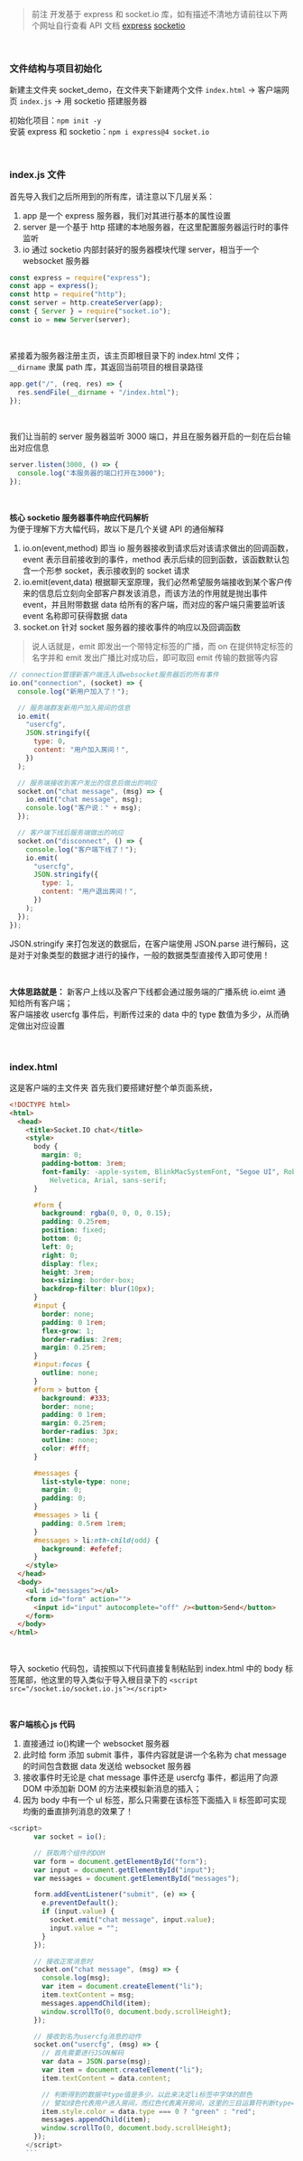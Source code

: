 > 前注
> 开发基于 express 和 socket.io 库，如有描述不清地方请前往以下两个网址自行查看 API 文档
> [express](https://www.expressjs.com.cn/) [socketio](https://socket.io/get-started/)

<br>

### 文件结构与项目初始化

新建主文件夹 socket_demo，在文件夹下新建两个文件
`index.html` -> 客户端网页
`index.js` -> 用 socketio 搭建服务器

初始化项目：`npm init -y`  
安装 express 和 socketio：`npm i express@4 socket.io`

<br>

### index.js 文件

首先导入我们之后所用到的所有库，请注意以下几层关系：

1. app 是一个 express 服务器，我们对其进行基本的属性设置
2. server 是一个基于 http 搭建的本地服务器，在这里配置服务器运行时的事件监听
3. io 通过 socketio 内部封装好的服务器模块代理 server，相当于一个 websocket 服务器

```js
const express = require("express");
const app = express();
const http = require("http");
const server = http.createServer(app);
const { Server } = require("socket.io");
const io = new Server(server);
```

<br>

紧接着为服务器注册主页，该主页即根目录下的 index.html 文件；  
`__dirname` 隶属 path 库，其返回当前项目的根目录路径

```js
app.get("/", (req, res) => {
  res.sendFile(__dirname + "/index.html");
});
```

<br>

我们让当前的 server 服务器监听 3000 端口，并且在服务器开启的一刻在后台输出对应信息

```js
server.listen(3000, () => {
  console.log("本服务器的端口打开在3000");
});
```

<br>

**核心 socketio 服务器事件响应代码解析**  
为便于理解下方大幅代码，故以下是几个关键 API 的通俗解释

1. io.on(event,method) 即当 io 服务器接收到请求后对该请求做出的回调函数，event 表示目前接收到的事件，method 表示后续的回到函数，该函数默认包含一个形参 socket，表示接收到的 socket 请求
2. io.emit(event,data) 根据聊天室原理，我们必然希望服务端接收到某个客户传来的信息后立刻向全部客户群发该消息，而该方法的作用就是抛出事件 event，并且附带数据 data 给所有的客户端，而对应的客户端只需要监听该 event 名称即可获得数据 data
3. socket.on 针对 socket 服务器的接收事件的响应以及回调函数

>

> 说人话就是，emit 即发出一个带特定标签的广播，而 on 在提供特定标签的名字并和 emit 发出广播比对成功后，即可取回 emit 传输的数据等内容

```js
// connection管理新客户端连入该websocket服务器后的所有事件
io.on("connection", (socket) => {
  console.log("新用户加入了！");

  // 服务端群发新用户加入房间的信息
  io.emit(
    "usercfg",
    JSON.stringify({
      type: 0,
      content: "用户加入房间！",
    })
  );

  // 服务端接收到客户发出的信息后做出的响应
  socket.on("chat message", (msg) => {
    io.emit("chat message", msg);
    console.log("客户说：" + msg);
  });

  // 客户端下线后服务端做出的响应
  socket.on("disconnect", () => {
    console.log("客户端下线了！");
    io.emit(
      "usercfg",
      JSON.stringify({
        type: 1,
        content: "用户退出房间！",
      })
    );
  });
});
```

JSON.stringify 来打包发送的数据后，在客户端使用 JSON.parse 进行解码，这是对于对象类型的数据才进行的操作，一般的数据类型直接传入即可使用！

<br>

**大体思路就是：**
新客户上线以及客户下线都会通过服务端的广播系统 io.eimt 通知给所有客户端；  
客户端接收 usercfg 事件后，判断传过来的 data 中的 type 数值为多少，从而确定做出对应设置

<br>

### index.html

这是客户端的主文件夹
首先我们要搭建好整个单页面系统，

```html
<!DOCTYPE html>
<html>
  <head>
    <title>Socket.IO chat</title>
    <style>
      body {
        margin: 0;
        padding-bottom: 3rem;
        font-family: -apple-system, BlinkMacSystemFont, "Segoe UI", Roboto,
          Helvetica, Arial, sans-serif;
      }

      #form {
        background: rgba(0, 0, 0, 0.15);
        padding: 0.25rem;
        position: fixed;
        bottom: 0;
        left: 0;
        right: 0;
        display: flex;
        height: 3rem;
        box-sizing: border-box;
        backdrop-filter: blur(10px);
      }
      #input {
        border: none;
        padding: 0 1rem;
        flex-grow: 1;
        border-radius: 2rem;
        margin: 0.25rem;
      }
      #input:focus {
        outline: none;
      }
      #form > button {
        background: #333;
        border: none;
        padding: 0 1rem;
        margin: 0.25rem;
        border-radius: 3px;
        outline: none;
        color: #fff;
      }

      #messages {
        list-style-type: none;
        margin: 0;
        padding: 0;
      }
      #messages > li {
        padding: 0.5rem 1rem;
      }
      #messages > li:nth-child(odd) {
        background: #efefef;
      }
    </style>
  </head>
  <body>
    <ul id="messages"></ul>
    <form id="form" action="">
      <input id="input" autocomplete="off" /><button>Send</button>
    </form>
  </body>
</html>
```

<br>

导入 socketio 代码包，请按照以下代码直接复制粘贴到 index.html 中的 body 标签尾部，他这里的导入类似于导入根目录下的
`<script src="/socket.io/socket.io.js"></script>`

<br>

**客户端核心 js 代码**

1. 直接通过 io()构建一个 websocket 服务器
2. 此时给 form 添加 submit 事件，事件内容就是讲一个名称为 chat message 的时间包含数据 data 发送给 websocket 服务器
3. 接收事件时无论是 chat message 事件还是 usercfg 事件，都运用了向源 DOM 中添加新 DOM 的方法来模拟新消息的插入；
4. 因为 body 中有一个 ul 标签，那么只需要在该标签下面插入 li 标签即可实现均衡的垂直排列消息的效果了！

````js
<script>
      var socket = io();

      // 获取两个组件的DOM
      var form = document.getElementById("form");
      var input = document.getElementById("input");
      var messages = document.getElementById("messages");

      form.addEventListener("submit", (e) => {
        e.preventDefault();
        if (input.value) {
          socket.emit("chat message", input.value);
          input.value = "";
        }
      });

      // 接收正常消息时
      socket.on("chat message", (msg) => {
        console.log(msg);
        var item = document.createElement("li");
        item.textContent = msg;
        messages.appendChild(item);
        window.scrollTo(0, document.body.scrollHeight);
      });

      // 接收到名为usercfg消息的动作
      socket.on("usercfg", (msg) => {
        // 首先需要进行JSON解码
        var data = JSON.parse(msg);
        var item = document.createElement("li");
        item.textContent = data.content;

        // 判断得到的数据中type值是多少，以此来决定li标签中字体的颜色
        // 譬如绿色代表用户进入房间，而红色代表离开房间，这里的三目运算符判断type===0时为进入，更改为绿色
        item.style.color = data.type === 0 ? "green" : "red";
        messages.appendChild(item);
        window.scrollTo(0, document.body.scrollHeight);
      });
    </script>
    ```
````
